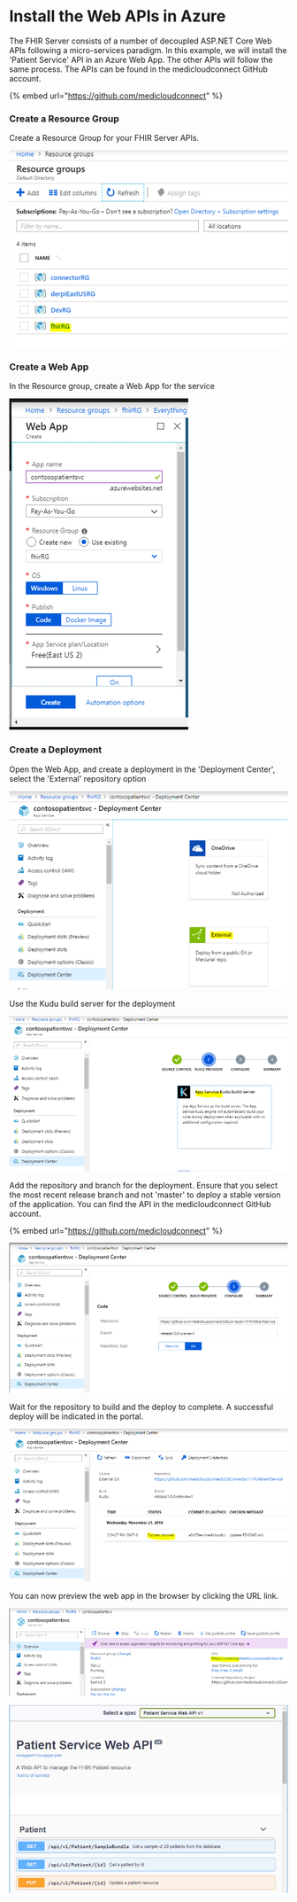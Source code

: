 # Install the Web APIs in Azure

The FHIR Server consists of a number of decoupled ASP.NET Core Web APIs following a micro-services paradigm. In this example, we will install the 'Patient Service' API in an Azure Web App. The other APIs will follow the same process. The APIs can be found in the medicloudconnect GitHub account.

{% embed url="https://github.com/medicloudconnect" %}

### Create a Resource Group

Create a Resource Group for your FHIR Server APIs.

![](../.gitbook/assets/fhirrg.PNG)

### Create a Web App

In the Resource group, create a Web App for the service

![](../.gitbook/assets/webapp_create.PNG)

### Create a Deployment

Open the Web App, and create a deployment in the 'Deployment Center', select the 'External' repository option

![](../.gitbook/assets/deployment_centre1.PNG)

Use the Kudu build server for the deployment

![](../.gitbook/assets/kudu.PNG)

Add the repository and branch for the deployment. Ensure that you select the most recent release branch and not 'master' to deploy a stable version of the application. You can  find the API in the medicloudconnect GitHub account.

{% embed url="https://github.com/medicloudconnect" %}

![](../.gitbook/assets/public_gitrepo.PNG)

  
Wait for the repository to build and the deploy to complete. A successful deploy will be indicated in the portal.

![](../.gitbook/assets/deploy_success.PNG)

You can now preview the web app in the browser by clicking the URL link.

![](../.gitbook/assets/web_app_preview.PNG)

  


![](../.gitbook/assets/web_app_preview2.PNG)

##   



